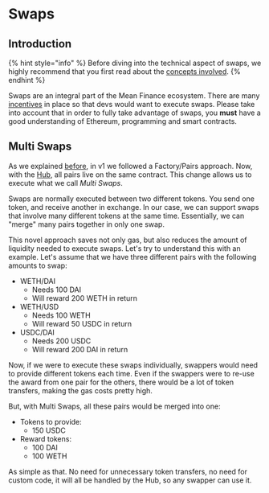 # Swaps

## Introduction

{% hint style="info" %}
Before diving into the technical aspect of swaps, we highly recommend that you first read about the [concepts involved](../../concepts/swappers.md).
{% endhint %}

Swaps are an integral part of the Mean Finance ecosystem. There are many [incentives](../../concepts/swappers.md#incentives) in place so that devs would want to execute swaps. Please take into account that in order to fully take advantage of swaps, you **must** have a good understanding of Ethereum, programming and smart contracts.

## Multi Swaps

As we explained [before](../../architecture/core/hub.md#introduction), in v1 we followed a Factory/Pairs approach. Now, with the [Hub](../../architecture/core/hub.md), all pairs live on the same contract. This change allows us to execute what we call _Multi Swaps_.&#x20;

Swaps are normally executed between two different tokens. You send one token, and receive another in exchange. In our case, we can support swaps that involve many different tokens at the same time. Essentially, we can "merge" many pairs together in only one swap.&#x20;

This novel approach saves not only gas, but also reduces the amount of liquidity needed to execute swaps. Let's try to understand this with an example. Let's assume that we have three different pairs with the following amounts to swap:

* WETH/DAI
  * Needs 100 DAI
  * Will reward 200 WETH in return
* WETH/USD
  * Needs 100 WETH
  * Will reward 50 USDC in return
* USDC/DAI
  * Needs 200 USDC
  * Will reward 200 DAI in return

Now, if we were to execute these swaps individually, swappers would need to provide different tokens each time. Even if the swappers were to re-use the award from one pair for the others, there would be a lot of token transfers, making the gas costs pretty high.

But, with Multi Swaps, all these pairs would be merged into one:

* Tokens to provide:
  * 150 USDC
* Reward tokens:
  * 100 DAI
  * 100 WETH

As simple as that. No need for unnecessary token transfers, no need for custom code, it will all be handled by the Hub, so any swapper can use it.
